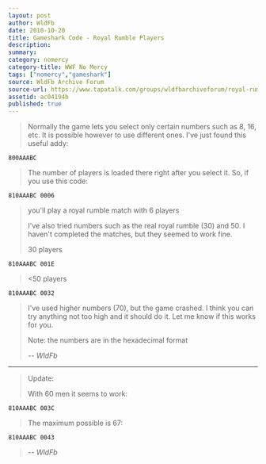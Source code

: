 ```yaml
---
layout: post
author: WldFb
date: 2010-10-20
title: Gameshark Code - Royal Rumble Players
description:
summary:
category: nomercy
category-title: WWF No Mercy
tags: ["nomercy","gameshark"]
source: WldFb Archive Forum
source-url: https://www.tapatalk.com/groups/wldfbarchiveforum/royal-rumble-players-t214.html
assetid: ac04194b
published: true
---
```


> Normally the game lets you select only certain numbers such as 8, 16, etc. It is possible however to use different ones. I've just found this useful addy:

    800AAABC

> The number of players is loaded there right after you select it.
> So, if you use this code:

    810AAABC 0006

> you'll play a royal rumble match with 6 players
>
> I've also tried numbers such as the real royal rumble (30) and 50. I haven't completed the matches, but they seemed to work fine.
>
> 30 players

    810AAABC 001E

> <50 players

    810AAABC 0032


> I've used higher numbers (70), but the game crashed. I think you can try anything not too high and it should do it. Let me know if this works for you.
>
> Note: the numbers are in the hexadecimal format
>
> -- <cite>WldFb</cite>

---

> Update:
>
> With 60 men it seems to work:

    810AAABC 003C

> The maximum possible is 67:

    810AAABC 0043

>
> -- <cite>WldFb</cite>

